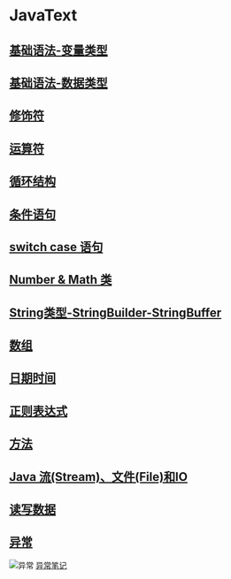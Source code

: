 # JavaText
## [基础语法-变量类型](https://github.com/bfsz/JavaText/blob/master/src/com/stu/TypesOfVariables.java)
## [基础语法-数据类型](https://github.com/bfsz/JavaText/blob/master/src/com/stu/DataType.java)
## [修饰符](https://github.com/bfsz/JavaText/blob/master/src/com/stu/Modifier.java)
## [运算符](https://github.com/bfsz/JavaText/blob/master/src/com/stu/Operator.java)
## [循环结构](https://github.com/bfsz/JavaText/blob/master/src/com/stu/LoopStructure.java)
## [条件语句](https://github.com/bfsz/JavaText/blob/master/src/com/stu/ConditionalStatement.java)
## [switch case 语句](https://github.com/bfsz/JavaText/blob/master/src/com/stu/SwichCase.java)
## [Number & Math 类](https://github.com/bfsz/JavaText/blob/master/src/com/stu/NumberMath.java)
## [String类型-StringBuilder-StringBuffer](https://github.com/bfsz/JavaText/blob/master/src/com/stu/StringDemo.java)
## [数组](https://github.com/bfsz/JavaText/blob/master/src/com/stu/Array.java)
## [日期时间](https://github.com/bfsz/JavaText/blob/master/src/com/stu/DateDemo.java)
## [正则表达式](https://github.com/bfsz/JavaText/blob/master/src/com/stu/RegexDemo.java)
## [方法](https://github.com/bfsz/JavaText/blob/master/src/com/stu/MethodDemo.java)
## [Java 流(Stream)、文件(File)和IO](https://github.com/bfsz/JavaText/blob/master/src/com/stu/IoStreamFile.java)
## [读写数据](https://github.com/bfsz/JavaText/blob/master/src/com/stu/FileInputStreamDemo.java)
## [异常](https://github.com/bfsz/JavaText/blob/master/src/com/stu/ExceptionDemo.java)
![异常](https://github.com/bfsz/JavaText/blob/master/src/com/images/690102-20160728164909622-1770558953.png)
  [异常笔记](https://github.com/bfsz/JavaText/blob/master/src/com/note/ExceptionNote.md)
 
    
 
 
 
 
 

